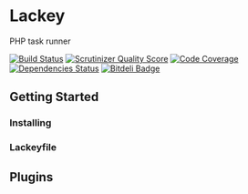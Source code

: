 # Lackey

PHP task runner

[![Build Status](https://travis-ci.org/yaworsw/lackey.png?branch=master)](https://travis-ci.org/yaworsw/lackey?branch=master)
[![Scrutinizer Quality Score](https://scrutinizer-ci.com/g/yaworsw/lackey/badges/quality-score.png?s=190a197fc9680ced91d47dee2c4522d9bf28f308)](https://scrutinizer-ci.com/g/yaworsw/lackey/)
[![Code Coverage](https://scrutinizer-ci.com/g/yaworsw/lackey/badges/coverage.png?s=d54e01a2d6358c2eed91d47106328099b7409320)](https://scrutinizer-ci.com/g/yaworsw/lackey/)
[![Dependencies Status](https://depending.in/yaworsw/lackey.png)](http://depending.in/yaworsw/lackey)
[![Bitdeli Badge](https://d2weczhvl823v0.cloudfront.net/yaworsw/lackey/trend.png)](https://bitdeli.com/free "Bitdeli Badge")

## Getting Started

### Installing

### Lackeyfile

## Plugins
